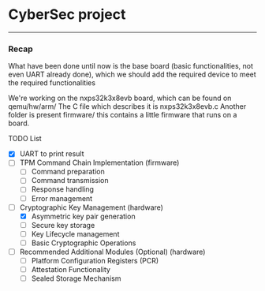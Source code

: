 # CyberSec project

---
### Recap
What have been done until now is the base board (basic functionalities, not even UART already done), which we should add the required device to meet the required functionalities

We're working on the nxps32k3x8evb board, which can be found on qemu/hw/arm/ 
The C file which describes it is nxps32k3x8evb.c
Another folder is present firmware/ this contains a little firmware that runs on a board.

TODO List
- [x] UART to print result
- [ ] TPM Command Chain Implementation (firmware)
    - [ ] Command preparation
    - [ ] Command transmission
    - [ ] Response handling
    - [ ] Error management
- [ ] Cryptographic Key Management (hardware)
    - [x] Asymmetric key pair generation
    - [ ] Secure key storage
    - [ ] Key Lifecycle management
    - [ ] Basic Cryptographic Operations
- [ ] Recommended Additional Modules (Optional) (hardware)
    - [ ] Platform Configuration Registers (PCR)
    - [ ] Attestation Functionality
    - [ ] Sealed Storage Mechanism
